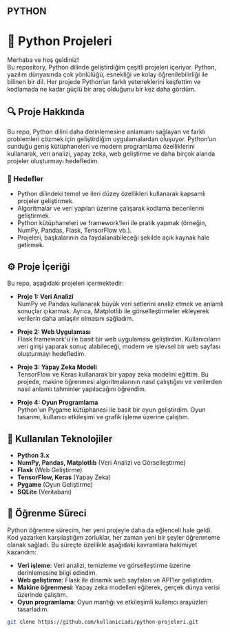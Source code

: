 ## PYTHON
# 🐍 Python Projeleri

Merhaba ve hoş geldiniz!  
Bu repository, Python dilinde geliştirdiğim çeşitli projeleri içeriyor. Python, yazılım dünyasında çok yönlülüğü, esnekliği ve kolay öğrenilebilirliği ile bilinen bir dil. Her projede Python’un farklı yeteneklerini keşfettim ve kodlamada ne kadar güçlü bir araç olduğunu bir kez daha gördüm.

## 🔍 Proje Hakkında

Bu repo, Python dilini daha derinlemesine anlamamı sağlayan ve farklı problemleri çözmek için geliştirdiğim uygulamalardan oluşuyor. Python’un sunduğu geniş kütüphaneleri ve modern programlama özelliklerini kullanarak, veri analizi, yapay zeka, web geliştirme ve daha birçok alanda projeler oluşturmayı hedefledim.

### 🎯 Hedefler

- Python dilindeki temel ve ileri düzey özellikleri kullanarak kapsamlı projeler geliştirmek.
- Algoritmalar ve veri yapıları üzerine çalışarak kodlama becerilerini geliştirmek.
- Python kütüphaneleri ve framework’leri ile pratik yapmak (örneğin, NumPy, Pandas, Flask, TensorFlow vb.).
- Projeleri, başkalarının da faydalanabileceği şekilde açık kaynak hale getirmek.

## ⚙️ Proje İçeriği

Bu repo, aşağıdaki projeleri içermektedir:

- **Proje 1: Veri Analizi**  
  NumPy ve Pandas kullanarak büyük veri setlerini analiz etmek ve anlamlı sonuçlar çıkarmak. Ayrıca, Matplotlib ile görselleştirmeler ekleyerek verilerin daha anlaşılır olmasını sağladım.

- **Proje 2: Web Uygulaması**  
  Flask framework'ü ile basit bir web uygulaması geliştirdim. Kullanıcıların veri girişi yaparak sonuç alabileceği, modern ve işlevsel bir web sayfası oluşturmayı hedefledim.

- **Proje 3: Yapay Zeka Modeli**  
  TensorFlow ve Keras kullanarak bir yapay zeka modelini eğittim. Bu projede, makine öğrenmesi algoritmalarının nasıl çalıştığını ve verilerden nasıl anlamlı tahminler yapılacağını öğrendim.

- **Proje 4: Oyun Programlama**  
  Python'un Pygame kütüphanesi ile basit bir oyun geliştirdim. Oyun tasarımı, kullanıcı etkileşimi ve grafik işleme üzerine çalıştım.

## 🚀 Kullanılan Teknolojiler

- **Python 3.x**
- **NumPy, Pandas, Matplotlib** (Veri Analizi ve Görselleştirme)
- **Flask** (Web Geliştirme)
- **TensorFlow, Keras** (Yapay Zeka)
- **Pygame** (Oyun Geliştirme)
- **SQLite** (Veritabanı)

## 🌱 Öğrenme Süreci

Python öğrenme sürecim, her yeni projeyle daha da eğlenceli hale geldi. Kod yazarken karşılaştığım zorluklar, her zaman yeni bir şeyler öğrenmeme olanak sağladı. Bu süreçte özellikle aşağıdaki kavramlara hakimiyet kazandım:

- **Veri işleme**: Veri analizi, temizleme ve görselleştirme üzerine derinlemesine bilgi edindim.
- **Web geliştirme**: Flask ile dinamik web sayfaları ve API'ler geliştirdim.
- **Makine öğrenmesi**: Yapay zeka modelleri eğiterek, gerçek dünya verisi üzerinde çalıştım.
- **Oyun programlama**: Oyun mantığı ve etkileşimli kullanıcı arayüzleri tasarladım.

```bash
git clone https://github.com/kullaniciadi/python-projeleri.git
